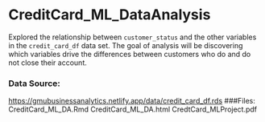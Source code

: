# CreditCard_ML_DataAnalysis

Explored the relationship between `customer_status` and the other variables in the `credit_card_df` data set. The goal of analysis will be discovering which variables drive the differences between customers who do and do not close their account.

### Data Source:
https://gmubusinessanalytics.netlify.app/data/credit_card_df.rds
###Files:
CreditCard_ML_DA.Rmd
CreditCard_ML_DA.html
CredtCard_MLProject.pdf
